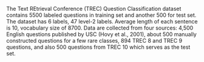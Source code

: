 The Text REtrieval Conference (TREC) Question Classification dataset contains
5500 labeled questions in training set and another 500 for test set. The dataset
has 6 labels, 47 level-2 labels. Average length of each sentence is 10,
vocabulary size of 8700. Data are collected from four sources: 4,500 English
questions published by USC (Hovy et al., 2001), about 500 manually constructed
questions for a few rare classes, 894 TREC 8 and TREC 9 questions, and also 500
questions from TREC 10 which serves as the test set.

